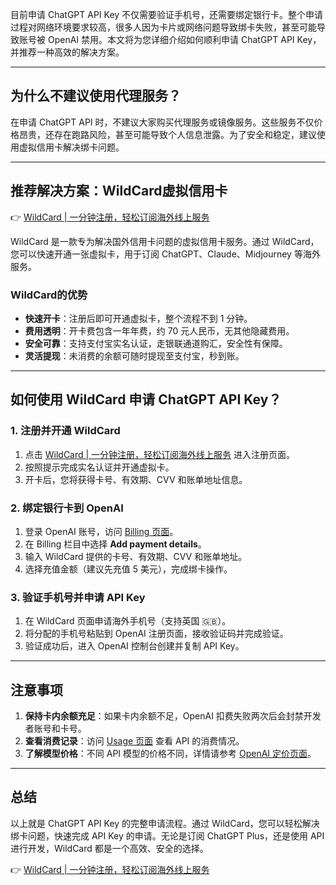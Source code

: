 目前申请 ChatGPT API Key 不仅需要验证手机号，还需要绑定银行卡。整个申请过程对网络环境要求较高，很多人因为卡片或网络问题导致绑卡失败，甚至可能导致账号被 OpenAI 禁用。本文将为您详细介绍如何顺利申请 ChatGPT API Key，并推荐一种高效的解决方案。

---

## 为什么不建议使用代理服务？

在申请 ChatGPT API 时，不建议大家购买代理服务或镜像服务。这些服务不仅价格昂贵，还存在跑路风险，甚至可能导致个人信息泄露。为了安全和稳定，建议使用虚拟信用卡解决绑卡问题。

---

## 推荐解决方案：WildCard虚拟信用卡

👉 [WildCard | 一分钟注册，轻松订阅海外线上服务](https://bit.ly/bewildcard)

WildCard 是一款专为解决国外信用卡问题的虚拟信用卡服务。通过 WildCard，您可以快速开通一张虚拟卡，用于订阅 ChatGPT、Claude、Midjourney 等海外服务。

### WildCard的优势
- **快速开卡**：注册后即可开通虚拟卡，整个流程不到 1 分钟。
- **费用透明**：开卡费包含一年年费，约 70 元人民币，无其他隐藏费用。
- **安全可靠**：支持支付宝实名认证，走银联通道购汇，安全性有保障。
- **灵活提现**：未消费的余额可随时提现至支付宝，秒到账。

---

## 如何使用 WildCard 申请 ChatGPT API Key？

### 1. 注册并开通 WildCard
1. 点击 [WildCard | 一分钟注册，轻松订阅海外线上服务](https://bit.ly/bewildcard) 进入注册页面。
2. 按照提示完成实名认证并开通虚拟卡。
3. 开卡后，您将获得卡号、有效期、CVV 和账单地址信息。

### 2. 绑定银行卡到 OpenAI
1. 登录 OpenAI 账号，访问 [Billing 页面](https://platform.openai.com/account/billing/overview)。
2. 在 Billing 栏目中选择 **Add payment details**。
3. 输入 WildCard 提供的卡号、有效期、CVV 和账单地址。
4. 选择充值金额（建议先充值 5 美元），完成绑卡操作。

### 3. 验证手机号并申请 API Key
1. 在 WildCard 页面申请海外手机号（支持英国 🇬🇧）。
2. 将分配的手机号粘贴到 OpenAI 注册页面，接收验证码并完成验证。
3. 验证成功后，进入 OpenAI 控制台创建并复制 API Key。

---

## 注意事项

1. **保持卡内余额充足**：如果卡内余额不足，OpenAI 扣费失败两次后会封禁开发者账号和卡号。
2. **查看消费记录**：访问 [Usage 页面](https://platform.openai.com/usage) 查看 API 的消费情况。
3. **了解模型价格**：不同 API 模型的价格不同，详情请参考 [OpenAI 定价页面](https://openai.com/pricing)。

---

## 总结

以上就是 ChatGPT API Key 的完整申请流程。通过 WildCard，您可以轻松解决绑卡问题，快速完成 API Key 的申请。无论是订阅 ChatGPT Plus，还是使用 API 进行开发，WildCard 都是一个高效、安全的选择。

👉 [WildCard | 一分钟注册，轻松订阅海外线上服务](https://bit.ly/bewildcard)